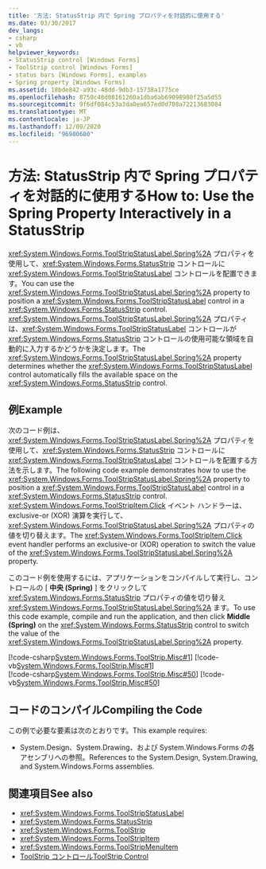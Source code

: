 ```yaml
---
title: '方法: StatusStrip 内で Spring プロパティを対話的に使用する'
ms.date: 03/30/2017
dev_langs:
- csharp
- vb
helpviewer_keywords:
- StatusStrip control [Windows Forms]
- ToolStrip control [Windows Forms]
- status bars [Windows Forms], examples
- Spring property [Windows Forms]
ms.assetid: 18bde842-a93c-48dd-9db3-15738a1775ce
ms.openlocfilehash: 8750c48d08161260a1dba6ab69098980f25a5d55
ms.sourcegitcommit: 9f6df084c53a3da0ea657ed0d708a72213683084
ms.translationtype: MT
ms.contentlocale: ja-JP
ms.lasthandoff: 12/09/2020
ms.locfileid: "96980680"
---
```

# <a name="how-to-use-the-spring-property-interactively-in-a-statusstrip"></a><span data-ttu-id="28cb1-102">方法: StatusStrip 内で Spring プロパティを対話的に使用する</span><span class="sxs-lookup"><span data-stu-id="28cb1-102">How to: Use the Spring Property Interactively in a StatusStrip</span></span>
<span data-ttu-id="28cb1-103"><xref:System.Windows.Forms.ToolStripStatusLabel.Spring%2A> プロパティを使用して、<xref:System.Windows.Forms.StatusStrip> コントロールに <xref:System.Windows.Forms.ToolStripStatusLabel> コントロールを配置できます。</span><span class="sxs-lookup"><span data-stu-id="28cb1-103">You can use the <xref:System.Windows.Forms.ToolStripStatusLabel.Spring%2A> property to position a <xref:System.Windows.Forms.ToolStripStatusLabel> control in a <xref:System.Windows.Forms.StatusStrip> control.</span></span> <span data-ttu-id="28cb1-104"><xref:System.Windows.Forms.ToolStripStatusLabel.Spring%2A> プロパティは、<xref:System.Windows.Forms.ToolStripStatusLabel> コントロールが <xref:System.Windows.Forms.StatusStrip> コントロールの使用可能な領域を自動的に入力するかどうかを決定します。</span><span class="sxs-lookup"><span data-stu-id="28cb1-104">The <xref:System.Windows.Forms.ToolStripStatusLabel.Spring%2A> property determines whether the <xref:System.Windows.Forms.ToolStripStatusLabel> control automatically fills the available space on the <xref:System.Windows.Forms.StatusStrip> control.</span></span>  
  
## <a name="example"></a><span data-ttu-id="28cb1-105">例</span><span class="sxs-lookup"><span data-stu-id="28cb1-105">Example</span></span>  
 <span data-ttu-id="28cb1-106">次のコード例は、<xref:System.Windows.Forms.ToolStripStatusLabel.Spring%2A> プロパティを使用して、<xref:System.Windows.Forms.StatusStrip> コントロールに <xref:System.Windows.Forms.ToolStripStatusLabel> コントロールを配置する方法を示します。</span><span class="sxs-lookup"><span data-stu-id="28cb1-106">The following code example demonstrates how to use the <xref:System.Windows.Forms.ToolStripStatusLabel.Spring%2A> property to position a <xref:System.Windows.Forms.ToolStripStatusLabel> control in a <xref:System.Windows.Forms.StatusStrip> control.</span></span> <span data-ttu-id="28cb1-107"><xref:System.Windows.Forms.ToolStripItem.Click> イベント ハンドラーは、exclusive-or (XOR) 演算を実行して、<xref:System.Windows.Forms.ToolStripStatusLabel.Spring%2A> プロパティの値を切り替えます。</span><span class="sxs-lookup"><span data-stu-id="28cb1-107">The <xref:System.Windows.Forms.ToolStripItem.Click> event handler performs an exclusive-or (XOR) operation to switch the value of the <xref:System.Windows.Forms.ToolStripStatusLabel.Spring%2A> property.</span></span>  
  
 <span data-ttu-id="28cb1-108">このコード例を使用するには、アプリケーションをコンパイルして実行し、コントロールの [ **中央 (Spring)** ] をクリックして <xref:System.Windows.Forms.StatusStrip> プロパティの値を切り替え <xref:System.Windows.Forms.ToolStripStatusLabel.Spring%2A> ます。</span><span class="sxs-lookup"><span data-stu-id="28cb1-108">To use this code example, compile and run the application, and then click **Middle (Spring)** on the <xref:System.Windows.Forms.StatusStrip> control to switch the value of the <xref:System.Windows.Forms.ToolStripStatusLabel.Spring%2A> property.</span></span>  
  
 [!code-csharp[System.Windows.Forms.ToolStrip.Misc#1](~/samples/snippets/csharp/VS_Snippets_Winforms/System.Windows.Forms.ToolStrip.Misc/CS/Program.cs#1)]
 [!code-vb[System.Windows.Forms.ToolStrip.Misc#1](~/samples/snippets/visualbasic/VS_Snippets_Winforms/System.Windows.Forms.ToolStrip.Misc/VB/Program.vb#1)]  
[!code-csharp[System.Windows.Forms.ToolStrip.Misc#50](~/samples/snippets/csharp/VS_Snippets_Winforms/System.Windows.Forms.ToolStrip.Misc/CS/Program.cs#50)]
[!code-vb[System.Windows.Forms.ToolStrip.Misc#50](~/samples/snippets/visualbasic/VS_Snippets_Winforms/System.Windows.Forms.ToolStrip.Misc/VB/Program.vb#50)]  
  
## <a name="compiling-the-code"></a><span data-ttu-id="28cb1-109">コードのコンパイル</span><span class="sxs-lookup"><span data-stu-id="28cb1-109">Compiling the Code</span></span>  
 <span data-ttu-id="28cb1-110">この例で必要な要素は次のとおりです。</span><span class="sxs-lookup"><span data-stu-id="28cb1-110">This example requires:</span></span>  
  
- <span data-ttu-id="28cb1-111">System.Design、System.Drawing、および System.Windows.Forms の各アセンブリへの参照。</span><span class="sxs-lookup"><span data-stu-id="28cb1-111">References to the System.Design, System.Drawing, and System.Windows.Forms assemblies.</span></span>  
  
## <a name="see-also"></a><span data-ttu-id="28cb1-112">関連項目</span><span class="sxs-lookup"><span data-stu-id="28cb1-112">See also</span></span>

- <xref:System.Windows.Forms.ToolStripStatusLabel>
- <xref:System.Windows.Forms.StatusStrip>
- <xref:System.Windows.Forms.ToolStrip>
- <xref:System.Windows.Forms.ToolStripItem>
- <xref:System.Windows.Forms.ToolStripMenuItem>
- [<span data-ttu-id="28cb1-113">ToolStrip コントロール</span><span class="sxs-lookup"><span data-stu-id="28cb1-113">ToolStrip Control</span></span>](toolstrip-control-windows-forms.md)
